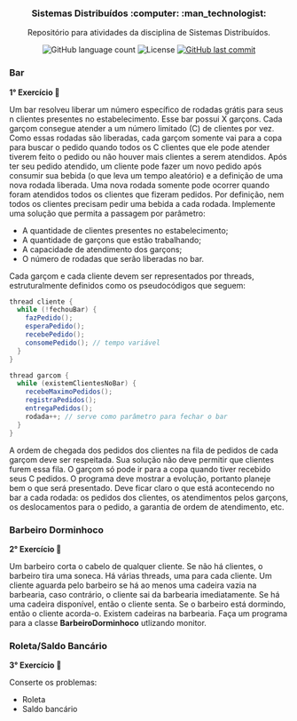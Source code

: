 <h3 align="center">
  Sistemas Distribuídos :computer: :man_technologist:
</h3>

<p align="center">Repositório para atividades da disciplina de Sistemas Distribuídos.</a>
</p>

<p align="center">
  
  <img alt="GitHub language count" src="https://img.shields.io/github/languages/count/dpalmas/sd?color=0000FF">

  <img alt="License" src="https://img.shields.io/github/license/dpalmas/sd?color=0000FF&logo=MIT">
  
  <a href="https://github.com/dpalmas/sd/commits/master">
    <img alt="GitHub last commit" src="https://img.shields.io/github/last-commit/dpalmas/sd?color=0000FF">
  </a>
</p>

### Bar

**1° Exercício :pencil:**

Um bar resolveu liberar um número específico de rodadas grátis para seus n clientes presentes no
estabelecimento. Esse bar possui X garçons. Cada garçom consegue atender a um número limitado (C) de
clientes por vez. Como essas rodadas são liberadas, cada garçom somente vai para a copa para buscar o
pedido quando todos os C clientes que ele pode atender tiverem feito o pedido ou não houver mais clientes a serem atendidos. Após ter seu pedido atendido, um cliente pode fazer um novo pedido após consumir sua bebida (o que leva um tempo aleatório) e a definição de uma nova rodada liberada. Uma nova rodada somente pode ocorrer quando foram atendidos todos os clientes que fizeram pedidos. Por definição, nem todos os clientes precisam pedir uma bebida a cada rodada. Implemente uma solução que permita a passagem por parâmetro:

- A quantidade de clientes presentes no estabelecimento;
- A quantidade de garçons que estão trabalhando;
- A capacidade de atendimento dos garçons;
- O número de rodadas que serão liberadas no bar.

Cada garçom e cada cliente devem ser representados por threads, estruturalmente definidos como os
pseudocódigos que seguem:

``` java
thread cliente {
  while (!fechouBar) {
    fazPedido();
    esperaPedido();
    recebePedido();
    consomePedido(); // tempo variável
  }
}

thread garcom {
  while (existemClientesNoBar) {
    recebeMaximoPedidos();
    registraPedidos();
    entregaPedidos();
    rodada++; // serve como parâmetro para fechar o bar
  }
}
``` 

A ordem de chegada dos pedidos dos clientes na fila de pedidos de cada garçom deve ser respeitada. Sua
solução não deve permitir que clientes furem essa fila. O garçom só pode ir para a copa quando tiver
recebido seus C pedidos. O programa deve mostrar a evolução, portanto planeje bem o que será presentado. Deve ficar claro o que está acontecendo no bar a cada rodada: os pedidos dos clientes, os atendimentos pelos garçons, os deslocamentos para o pedido, a garantia de ordem de atendimento, etc.


### Barbeiro Dorminhoco

**2° Exercício :pencil:**

Um barbeiro corta o cabelo de qualquer cliente. Se não há clientes, o barbeiro tira uma soneca. Há várias threads, uma para cada cliente. Um cliente aguarda pelo barbeiro se há ao menos uma cadeira vazia na barbearia, caso contrário, o cliente sai da barbearia imediatamente. Se há uma cadeira disponível, então o cliente senta. Se o barbeiro está dormindo, então o cliente acorda-o. Existem <n> cadeiras na barbearia. Faça um programa para a classe **BarbeiroDorminhoco** utlizando monitor.

### Roleta/Saldo Bancário

**3° Exercício :pencil:**

Conserte os problemas:

- Roleta
- Saldo bancário
